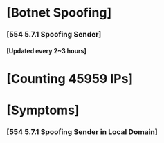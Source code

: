 # [Botnet Spoofing]
### [554 5.7.1 Spoofing Sender]
#### [Updated every 2~3 hours]

# [Counting 45959 IPs]

# [Symptoms] 
###   [554 5.7.1 Spoofing Sender in Local Domain]
